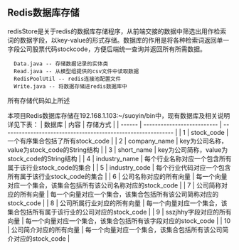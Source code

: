 ## Redis数据库存储
redisStore是关于redis的数据库存储程序，从前端交接的数据中筛选出用作检索词的数据字段，以key-value的形式存储。数据库的作用是将各种检索词返回单一字段公司股票代码stockcode，方便后端统一查询并返回所有所需数据。
```
  Data.java -- 存储数据记录的实体类
  Read.java -- 从模型组提供的csv文件中读取数据
  RedisPoolUtil -- redis连接池配置文件
  Write.java -- 将数据存储进redis数据库中
```
所有存储代码如上所述

本项目Redis数据库存储在192.168.1.103:~/suoyin/bin中，现有数据库及相关说明详见下表：
| 数据库 | 内容                       | 存储方式                                                     |
| ------ | -------------------------- | ------------------------------------------------------------ |
| 1      | stock_code                 | 一个有序集合包括了所有stock_code                             |
| 2      | company_name               | key为公司名称，value为stock_code的String结构                 |
| 3      | short_name                 | key为公司简称，value为stock_code的String结构                 |
| 4      | industry_name              | 每个行业名称对应一个包含所有属于该行业stock_code的集合       |
| 5      | industry_code              | 每个行业代码对应一个包含所有属于该行业stock_code的集合       |
| 6      | 公司名称对应的所有向量     | 每一个向量对应一个集合，该集合包括所有该公司名称对应的stock_code |
| 7      | 公司简称对应的所有向量     | 每一个向量对应一个集合，该集合包括所有该公司简称对应的stock_code |
| 8      | 公司所属行业对应的所有向量 | 每一个向量对应一个集合，该集合包括所有属于该行业的公司对应的stock_code |
| 9      | sszjhhy字段对应的所有向量  | 每一个向量对应一个集合，该集合包括所有该字段对应的stock_code |
| 10     | 公司简介对应的所有向量     | 每一个向量对应一个集合，该集合包括所有该公司简介对应的stock_code |
